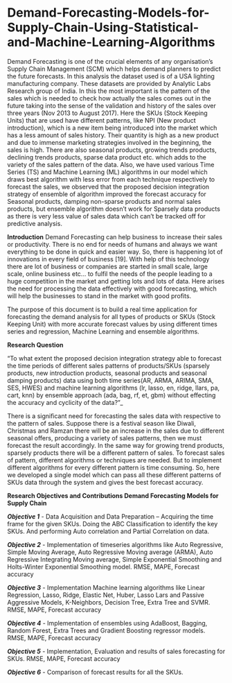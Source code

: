 # Demand-Forecasting-Models-for-Supply-Chain-Using-Statistical-and-Machine-Learning-Algorithms

Demand Forecasting is one of the crucial elements of any organisation’s Supply Chain Management (SCM) which helps demand planners to predict the future forecasts. In this analysis the dataset used is of a USA lighting manufacturing company. These datasets are provided by Analytic Labs Research group of India. In this the most important is the pattern of the sales which is needed to check how actually the sales comes out in the future taking into the sense of the validation and history of the sales over three years (Nov 2013 to August 2017). Here the SKUs (Stock Keeping Units) that are used have different patterns, like NPI (New product introduction), which is a new item being introduced into the market which has a less amount of sales history. Their quantity is high as a new product and due to immense marketing strategies involved in the beginning, the sales is high. There are also seasonal products, growing trends products, declining trends products, sparse data product etc. which adds to the variety of the sales pattern of the data. Also, we have used various Time Series (TS) and Machine Learning (ML) algorithms in our model which draws best algorithm with less error from each technique respectively to forecast the sales, we observed that the proposed decision integration strategy of ensemble of algorithm improved the forecast accuracy for Seasonal products, damping non-sparse products and normal sales products, but ensemble algorithm doesn’t work for Sparsely data products as there is very less value of sales data which can’t be tracked off for predictive analysis.

**Introduction**
Demand Forecasting can help business to increase their sales or productivity. There is no end for needs of humans and always we want everything to be done in quick and easier way. So, there is happening lot of innovations in every field of business [19]. With help of this technology there are lot of business or companies are started in small scale, large scale, online business etc… to fulfil the needs of the people leading to a huge competition in the market and getting lots and lots of data. Here arises the need for processing the data effectively with good forecasting, which will help the businesses to stand in the market with good profits.

The purpose of this document is to build a real time application for forecasting the demand analysis for all types of products or SKUs (Stock Keeping Unit) with more accurate forecast values by using different times series and regression, Machine Learning and ensemble algorithms.

**Research Question**

   “To what extent the proposed decision integration strategy able to forecast the time periods of different sales patterns of products/SKUs (sparsely products, new introduction products, seasonal products and seasonal damping products) data using both time series(AR, ARMA, ARIMA, SMA, SES, HWES) and machine learning algorithms (lr, lasso, en, ridge, llars, pa, cart, knn) by ensemble approach (ada, bag, rf, et, gbm) without effecting the accuracy and cyclicity of the data?”_

There is a significant need for forecasting the sales data with respective to the pattern of sales. Suppose there is a festival season like Diwali, Christmas and Ramzan there will be an increase in the sales due to different seasonal offers, producing a variety of sales patterns, then we must forecast the result accordingly. In the same way for growing trend products, sparsely products there will be a different pattern of sales. To forecast sales of pattern, different algorithms or techniques are needed. But to implement different algorithms for every different pattern is time consuming. So, here we developed a single model which can pass all these different patterns of SKUs data through the system and gives the best forecast accuracy.

**Research Objectives and Contributions Demand Forecasting Models for Supply Chain**

_**Objective 1**_ - Data Acquisition and Data Preparation – Acquiring the time frame for the given SKUs. Doing the ABC Classification to identify the key SKUs. And performing Auto correlation and Partial Correlation on data.

_**Objective 2**_ - Implementation of timeseries algorithms like Auto Regressive, Simple Moving Average, Auto Regressive Moving average (ARMA), Auto Regressive Integrating Moving average, Simple Exponential Smoothing and Holts-Winter Exponential Smoothing model.
RMSE, MAPE, Forecast accuracy

_**Objective 3**_ - Implementation Machine learning algorithms like Linear Regression, Lasso, Ridge, Elastic Net, Huber, Lasso Lars and Passive Aggressive Models, K-Neighbors, Decision Tree, Extra Tree and SVMR.
RMSE, MAPE, Forecast accuracy 

_**Objective 4**_ - Implementation of ensembles using AdaBoost, Bagging, Random Forest, Extra Trees and Gradient Boosting regressor models.
RMSE, MAPE, Forecast accuracy

_**Objective 5**_ - Implementation, Evaluation and results of sales forecasting for SKUs.
RMSE, MAPE, Forecast accuracy

_**Objective 6**_ - Comparison of forecast results for all the SKUs.
